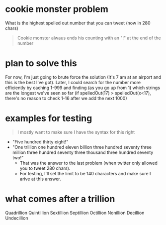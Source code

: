 # cookie monster problem

What is the highest spelled out number that you can tweet (now in 280 chars)

> Cookie monster alwaus ends his counting with an "!" at the end of the number

# plan to solve this

For now, I'm just going to brute force the solution (It's 7
am at an airport and this is the best I've got). Later, I could search for the
number more efficiently by caching 1-999 and finding (as you go up from 1) which
strings are the longest we've seen so far (if spelledOut(17) > spelledOut(x<17),
there's no reason to check 1-16 after we add the next 1000)

# examples for testing
> I mostly want to make sure I have the syntax for this right

* "Five hundred thirty eight!"
* "One trillion one hundred eleven billion three hundred seventy three million
  three hundred seventy three thousand three hundred seventy two!"
  * That was the answer to the last problem (when twitter only allowed you to
    tweet 280 chars).
  * For testing, I'll set the limit to be 140 characters and make sure I arive at this answer.

# what comes after a trillion

Quadrillion Quintillion Sextillion Septillion Octillion Nonillion Decillion
Undecillion
